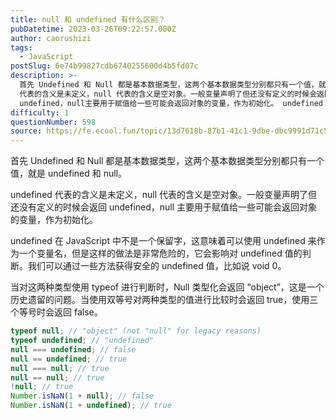 ```yaml
---
title: null 和 undefined 有什么区别？
pubDatetime: 2023-03-26T09:22:57.000Z
author: caorushizi
tags:
  - JavaScript
postSlug: 6e74b99827cdb6740255600d4b5fd07c
description: >-
  首先 Undefined 和 Null 都是基本数据类型，这两个基本数据类型分别都只有一个值，就是 undefined 和 null。 undefined
  代表的含义是未定义，null 代表的含义是空对象。一般变量声明了但还没有定义的时候会返回
  undefined，null主要用于赋值给一些可能会返回对象的变量，作为初始化。 undefined 在 JavaScript 中不是一个保留字，这意味着
difficulty: 1
questionNumber: 598
source: https://fe.ecool.fun/topic/13d7618b-87b1-41c1-9dbe-dbc9991d71c5
---
```


首先 Undefined 和 Null 都是基本数据类型，这两个基本数据类型分别都只有一个值，就是 undefined 和 null。

undefined 代表的含义是未定义，null 代表的含义是空对象。一般变量声明了但还没有定义的时候会返回 undefined，null 主要用于赋值给一些可能会返回对象的变量，作为初始化。

undefined 在 JavaScript 中不是一个保留字，这意味着可以使用 undefined 来作为一个变量名，但是这样的做法是非常危险的，它会影响对 undefined 值的判断。我们可以通过一些方法获得安全的 undefined 值，比如说 void 0。

当对这两种类型使用 typeof 进行判断时，Null 类型化会返回 “object”，这是一个历史遗留的问题。当使用双等号对两种类型的值进行比较时会返回 true，使用三个等号时会返回 false。

```js
typeof null; // "object" (not "null" for legacy reasons)
typeof undefined; // "undefined"
null === undefined; // false
null == undefined; // true
null === null; // true
null == null; // true
!null; // true
Number.isNaN(1 + null); // false
Number.isNaN(1 + undefined); // true
```
